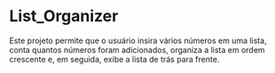 # List_Organizer
 Este projeto permite que o usuário insira vários números em uma lista, conta quantos números foram adicionados, organiza a lista em ordem crescente e, em seguida, exibe a lista de trás para frente.
